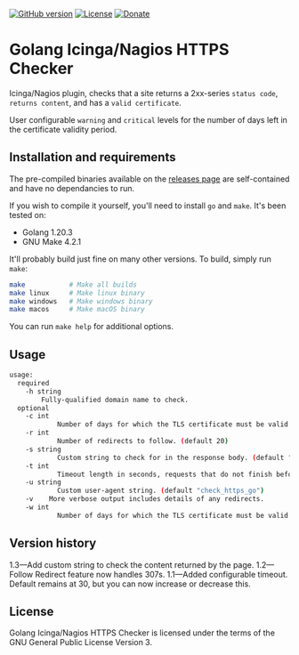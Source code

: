 [![GitHub version](https://img.shields.io/github/v/release/jeffalyanak/check_https_go)](https://github.com/jeffalyanak/check_https_go/releases/latest)
[![License](https://img.shields.io/github/license/jeffalyanak/check_https_go)](https://github.com/jeffalyanak/check_https_go/blob/master/LICENSE)
[![Donate](https://img.shields.io/badge/donate--green)](https://jeff.alyanak.ca/donate)

# Golang Icinga/Nagios HTTPS Checker

Icinga/Nagios plugin, checks that a site returns a 2xx-series `status code`, `returns content`, and has a `valid certificate`.

User configurable `warning` and `critical` levels for the number of days left in the certificate validity period.

## Installation and requirements

The pre-compiled binaries available on the [releases page](https://github.com/jeffalyanak/check_https_go/releases) are self-contained and have no dependancies to run.

If you wish to compile it yourself, you'll need to install `go` and `make`. It's been tested on:

* Golang 1.20.3
* GNU Make 4.2.1

It'll probably build just fine on many other versions. To build, simply run `make`:

```bash
make           # Make all builds
make linux     # Make linux binary
make windows   # Make windows binary
make macos     # Make macOS binary
```

You can run `make help` for additional options.

## Usage

```bash
usage:
  required
    -h string
        Fully-qualified domain name to check.
  optional
    -c int
            Number of days for which the TLS certificate must be valid before a critical state is returned. (default 5)
    -r int
            Number of redirects to follow. (default 20)
    -s string
            Custom string to check for in the response body. (default "<!DOCTYPE HTML>")
    -t int
            Timeout length in seconds, requests that do not finish before timeout are considered failed. (default 30)
    -u string
            Custom user-agent string. (default "check_https_go")
    -v    More verbose output includes details of any redirects.
    -w int
            Number of days for which the TLS certificate must be valid before a warning state is returned. (default 10)
```

## Version history
1.3—Add custom string to check the content returned by the page.
1.2—Follow Redirect feature now handles 307s.
1.1—Added configurable timeout. Default remains at 30, but you can now increase or decrease this.

## License

Golang Icinga/Nagios HTTPS Checker is licensed under the terms of the GNU General Public License Version 3.
